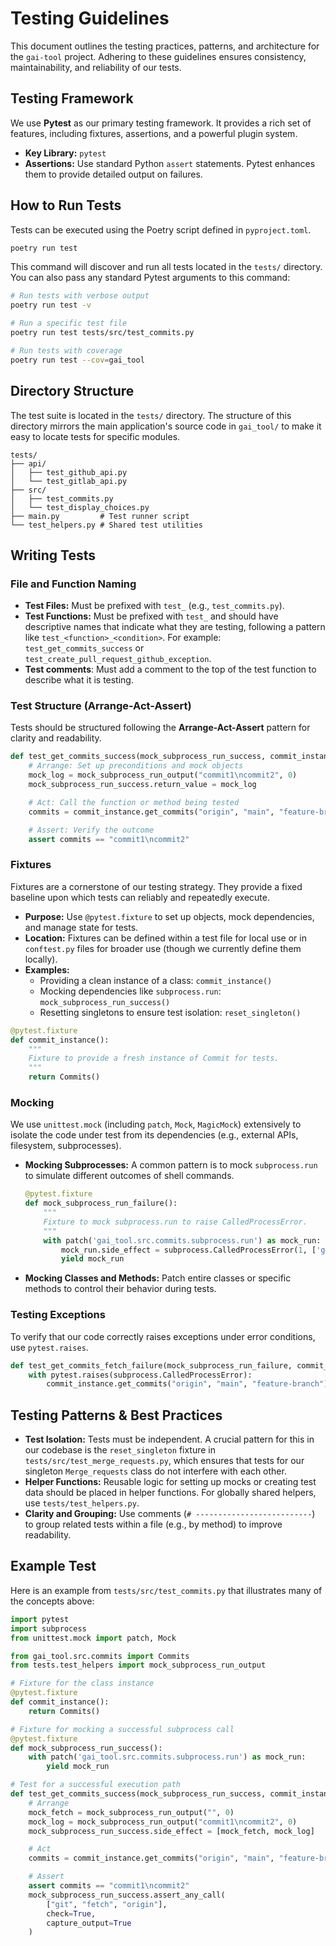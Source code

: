 # Testing Guidelines

This document outlines the testing practices, patterns, and architecture for the `gai-tool` project. Adhering to these guidelines ensures consistency, maintainability, and reliability of our tests.

## Testing Framework

We use **Pytest** as our primary testing framework. It provides a rich set of features, including fixtures, assertions, and a powerful plugin system.

- **Key Library:** `pytest`
- **Assertions:** Use standard Python `assert` statements. Pytest enhances them to provide detailed output on failures.

## How to Run Tests

Tests can be executed using the Poetry script defined in `pyproject.toml`.

```bash
poetry run test
```

This command will discover and run all tests located in the `tests/` directory. You can also pass any standard Pytest arguments to this command:

```bash
# Run tests with verbose output
poetry run test -v

# Run a specific test file
poetry run test tests/src/test_commits.py

# Run tests with coverage
poetry run test --cov=gai_tool
```

## Directory Structure

The test suite is located in the `tests/` directory. The structure of this directory mirrors the main application's source code in `gai_tool/` to make it easy to locate tests for specific modules.

```
tests/
├── api/
│   ├── test_github_api.py
│   └── test_gitlab_api.py
├── src/
│   ├── test_commits.py
│   └── test_display_choices.py
├── main.py         # Test runner script
└── test_helpers.py # Shared test utilities
```

## Writing Tests

### File and Function Naming

- **Test Files:** Must be prefixed with `test_` (e.g., `test_commits.py`).
- **Test Functions:** Must be prefixed with `test_` and should have descriptive names that indicate what they are testing, following a pattern like `test_<function>_<condition>`. For example: `test_get_commits_success` or `test_create_pull_request_github_exception`.
- **Test comments**: Must add a comment to the top of the test function to describe what it is testing.

### Test Structure (Arrange-Act-Assert)

Tests should be structured following the **Arrange-Act-Assert** pattern for clarity and readability.

```python
def test_get_commits_success(mock_subprocess_run_success, commit_instance):
    # Arrange: Set up preconditions and mock objects
    mock_log = mock_subprocess_run_output("commit1\ncommit2", 0)
    mock_subprocess_run_success.return_value = mock_log

    # Act: Call the function or method being tested
    commits = commit_instance.get_commits("origin", "main", "feature-branch")

    # Assert: Verify the outcome
    assert commits == "commit1\ncommit2"
```

### Fixtures

Fixtures are a cornerstone of our testing strategy. They provide a fixed baseline upon which tests can reliably and repeatedly execute.

- **Purpose:** Use `@pytest.fixture` to set up objects, mock dependencies, and manage state for tests.
- **Location:** Fixtures can be defined within a test file for local use or in `conftest.py` files for broader use (though we currently define them locally).
- **Examples:**
  - Providing a clean instance of a class: `commit_instance()`
  - Mocking dependencies like `subprocess.run`: `mock_subprocess_run_success()`
  - Resetting singletons to ensure test isolation: `reset_singleton()`

```python
@pytest.fixture
def commit_instance():
    """
    Fixture to provide a fresh instance of Commit for tests.
    """
    return Commits()
```

### Mocking

We use `unittest.mock` (including `patch`, `Mock`, `MagicMock`) extensively to isolate the code under test from its dependencies (e.g., external APIs, filesystem, subprocesses).

- **Mocking Subprocesses:** A common pattern is to mock `subprocess.run` to simulate different outcomes of shell commands.

  ```python
  @pytest.fixture
  def mock_subprocess_run_failure():
      """
      Fixture to mock subprocess.run to raise CalledProcessError.
      """
      with patch('gai_tool.src.commits.subprocess.run') as mock_run:
          mock_run.side_effect = subprocess.CalledProcessError(1, ['git', 'command'])
          yield mock_run
  ```

- **Mocking Classes and Methods:** Patch entire classes or specific methods to control their behavior during tests.

### Testing Exceptions

To verify that our code correctly raises exceptions under error conditions, use `pytest.raises`.

```python
def test_get_commits_fetch_failure(mock_subprocess_run_failure, commit_instance):
    with pytest.raises(subprocess.CalledProcessError):
        commit_instance.get_commits("origin", "main", "feature-branch")
```

## Testing Patterns & Best Practices

- **Test Isolation:** Tests must be independent. A crucial pattern for this in our codebase is the `reset_singleton` fixture in `tests/src/test_merge_requests.py`, which ensures that tests for our singleton `Merge_requests` class do not interfere with each other.
- **Helper Functions:** Reusable logic for setting up mocks or creating test data should be placed in helper functions. For globally shared helpers, use `tests/test_helpers.py`.
- **Clarity and Grouping:** Use comments (`# --------------------------`) to group related tests within a file (e.g., by method) to improve readability.

## Example Test

Here is an example from `tests/src/test_commits.py` that illustrates many of the concepts above:

```python
import pytest
import subprocess
from unittest.mock import patch, Mock

from gai_tool.src.commits import Commits
from tests.test_helpers import mock_subprocess_run_output

# Fixture for the class instance
@pytest.fixture
def commit_instance():
    return Commits()

# Fixture for mocking a successful subprocess call
@pytest.fixture
def mock_subprocess_run_success():
    with patch('gai_tool.src.commits.subprocess.run') as mock_run:
        yield mock_run

# Test for a successful execution path
def test_get_commits_success(mock_subprocess_run_success, commit_instance):
    # Arrange
    mock_fetch = mock_subprocess_run_output("", 0)
    mock_log = mock_subprocess_run_output("commit1\ncommit2", 0)
    mock_subprocess_run_success.side_effect = [mock_fetch, mock_log]

    # Act
    commits = commit_instance.get_commits("origin", "main", "feature-branch")

    # Assert
    assert commits == "commit1\ncommit2"
    mock_subprocess_run_success.assert_any_call(
        ["git", "fetch", "origin"],
        check=True,
        capture_output=True
    )
```
